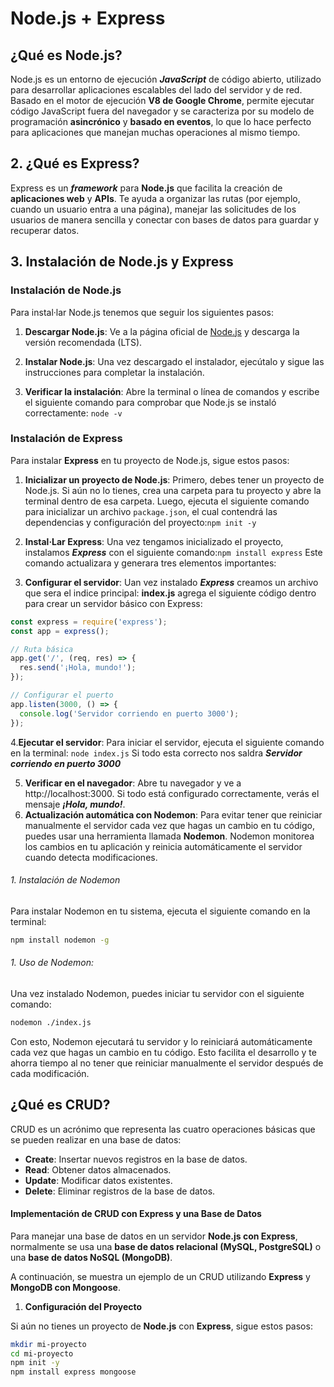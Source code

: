 
# Node.js + Express

## ¿Qué es Node.js?

Node.js es un entorno de ejecución _**JavaScript**_ de código abierto, utilizado para desarrollar aplicaciones escalables del lado del servidor y de red. Basado en el motor de ejecución **V8 de Google Chrome**, permite ejecutar código JavaScript fuera del navegador y se caracteriza por su modelo de programación **asincrónico** y **basado en eventos**, lo que lo hace perfecto para aplicaciones que manejan muchas operaciones al mismo tiempo.


## 2. ¿Qué es Express?

Express es un _**framework**_ para **Node.js** que facilita la creación de **aplicaciones web** y **APIs**. Te ayuda a organizar las rutas (por ejemplo, cuando un usuario entra a una página), manejar las solicitudes de los usuarios de manera sencilla y conectar con bases de datos para guardar y recuperar datos.

## 3. Instalación de Node.js y Express

### Instalación de Node.js

Para instal·lar Node.js tenemos que seguir los siguientes pasos:

1. **Descargar Node.js**: Ve a la página oficial de [Node.js](https://nodejs.org/) y descarga la versión recomendada (LTS).
   
2. **Instalar Node.js**: Una vez descargado el instalador, ejecútalo y sigue las instrucciones para completar la instalación.

3. **Verificar la instalación**: Abre la terminal o línea de comandos y escribe el siguiente comando para comprobar que Node.js se instaló correctamente:
`node -v`

### Instalación de Express

Para instalar **Express** en tu proyecto de Node.js, sigue estos pasos:

1. **Inicializar un proyecto de Node.js**: 
Primero, debes tener un proyecto de Node.js. Si aún no lo tienes, crea una carpeta para tu proyecto y abre la terminal dentro de esa carpeta. Luego, ejecuta el siguiente comando para inicializar un archivo `package.json`, el cual contendrá las dependencias y configuración del proyecto:`npm init -y`

2. **Instal·Lar Express**: 
Una vez tengamos inicializado el proyecto, instalamos _**Express**_ con el siguiente comando:`npm install express`
Este comando actualizara y generara tres elementos importantes:

3. **Configurar el servidor**: 
Uan vez instalado _**Express**_ creamos un archivo que sera el indice principal: **index.js** agrega el siguiente código dentro para crear un servidor básico con Express:

```javascript
const express = require('express');
const app = express();

// Ruta básica
app.get('/', (req, res) => {
  res.send('¡Hola, mundo!');
});

// Configurar el puerto
app.listen(3000, () => {
  console.log('Servidor corriendo en puerto 3000');
});
```

4.**Ejecutar el servidor**: Para iniciar el servidor, ejecuta el siguiente comando en la terminal: `node index.js`
Si todo esta correcto nos saldra _**Servidor corriendo en puerto 3000**_

5. **Verificar en el navegador**: Abre tu navegador y ve a http://localhost:3000. Si todo está configurado correctamente, verás el mensaje _**¡Hola, mundo!**_.
6. **Actualización automática con Nodemon**: Para evitar tener que reiniciar manualmente el servidor cada vez que hagas un cambio en tu código, puedes usar una herramienta llamada **Nodemon**. Nodemon monitorea los cambios en tu aplicación y reinicia automáticamente el servidor cuando detecta modificaciones.

###### 1. Instalación de Nodemon

Para instalar Nodemon en tu sistema, ejecuta el siguiente comando en la terminal:
```bash
npm install nodemon -g
```
###### 1. Uso de Nodemon: 
Una vez instalado Nodemon, puedes iniciar tu servidor con el siguiente comando:
```bash
nodemon ./index.js
```

Con esto, Nodemon ejecutará tu servidor y lo reiniciará automáticamente cada vez que hagas un cambio en tu código. 
Esto facilita el desarrollo y te ahorra tiempo al no tener que reiniciar manualmente el servidor después de cada modificación.

## ¿Qué es CRUD?

CRUD es un acrónimo que representa las cuatro operaciones básicas que se pueden realizar en una base de datos:

- **Create**: Insertar nuevos registros en la base de datos.
- **Read**: Obtener datos almacenados.
- **Update**: Modificar datos existentes.
- **Delete**: Eliminar registros de la base de datos.

#### Implementación de CRUD con Express y una Base de Datos

Para manejar una base de datos en un servidor **Node.js con Express**, normalmente se usa una **base de datos relacional (MySQL, PostgreSQL)** o una **base de datos NoSQL (MongoDB)**.

A continuación, se muestra un ejemplo de un CRUD utilizando **Express** y **MongoDB con Mongoose**.

1. **Configuración del Proyecto**

Si aún no tienes un proyecto de **Node.js** con **Express**, sigue estos pasos:

```bash
mkdir mi-proyecto
cd mi-proyecto
npm init -y
npm install express mongoose



